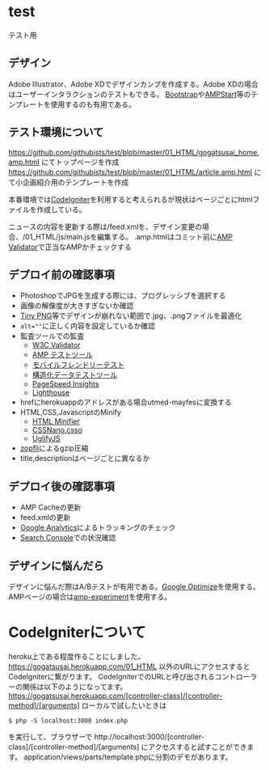 # test
テスト用
## デザイン
Adobe Illustrator、Adobe XDでデザインカンプを作成する。Adobe XDの場合はユーザーインタラクションのテストもできる。
[Bootstrap](https://getbootstrap.com/)や[AMPStart](https://www.ampstart.com/)等のテンプレートを使用するのも有用である。

## テスト環境について
https://github.com/githubists/test/blob/master/01_HTML/gogatsusai_home.amp.html
にてトップページを作成
https://github.com/githubists/test/blob/master/01_HTML/article.amp.html
にて小企画紹介用のテンプレートを作成

本番環境では[CodeIgniter](https://codeigniter.com/)を利用すると考えられるが現状はページごとにhtmlファイルを作成している。

ニュースの内容を更新する際は/feed.xmlを、デザイン変更の場合、/01_HTML/js/main.jsを編集する。
.amp.htmlはコミット前に[AMP Validator](https://validator.ampproject.org/)で正当なAMPかチェックする

## デプロイ前の確認事項
- PhotoshopでJPGを生成する際には、プログレッシブを選択する
- 画像の解像度が大きすぎないか確認
- [Tiny PNG](https://tinypng.com/)等でデザインが崩れない範囲で.jpg、.pngファイルを最適化
- `alt=""`に正しく内容を設定しているか確認
- 監査ツールでの監査
    - [W3C Validator](https://validator.w3.org/)
    - [AMP テストツール](https://search.google.com/test/amp)
    - [モバイルフレンドリーテスト](https://search.google.com/test/mobile-friendly)
    - [構造化データテストツール](https://search.google.com/structured-data/testing-tool/u/0/)
    - [PageSpeed Insights](https://developers.google.com/speed/pagespeed/insights/)
    - [Lighthouse](https://chrome.google.com/webstore/detail/lighthouse/blipmdconlkpinefehnmjammfjpmpbjk)
- hrefにherokuappのアドレスがある場合utmed-mayfesに変換する
- HTML,CSS,JavascriptのMinify
    - [HTML Minifier](https://github.com/kangax/html-minifier)
    - [CSSNano](https://github.com/cssnano/cssnano),[csso](https://github.com/css/csso)
    - [UglifyJS](https://github.com/mishoo/UglifyJS2)
- [zopfli](https://github.com/google/zopfli)によるgzip圧縮
- title,descriptionはページごとに異なるか

## デプロイ後の確認事項
- AMP Cacheの更新
- feed.xmlの更新
- [Google Analytics](https://analytics.google.com/analytics/web/)によるトラッキングのチェック
- [Search Console](https://search.google.com/search-console)での状況確認

## デザインに悩んだら
デザインに悩んだ際はA/Bテストが有用である。[Google Optimize](https://optimize.google.com/optimize/home/)を使用する。AMPページの場合は[amp-experiment](https://www.ampproject.org/docs/reference/components/amp-experiment)を使用する。

# CodeIgniterについて
heroku上である程度作ることにしました。
https://gogatsusai.herokuapp.com/01_HTML
以外のURLにアクセスするとCodeIgniterに繋がります。
CodeIgniterでのURLと呼び出されるコントローラーの関係は以下のようになってます。
https://gogatsusai.herokuapp.com/[controller-class]/[controller-method]/[arguments]
ローカルで試したいときは
```shell
$ php -S localhost:3000 index.php
```
を実行して、ブラウザーで
http://localhost:3000/[controller-class]/[controller-method]/[arguments]
にアクセスすると試すことができます。
application/views/parts/template.phpに分割のデモがあります。
